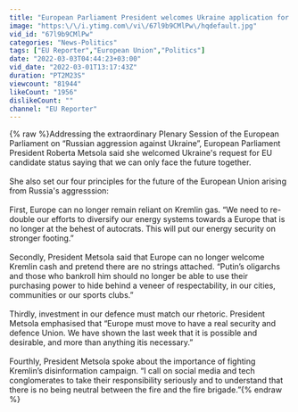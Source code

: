 ```yaml
---
title: "European Parliament President welcomes Ukraine application for EU candidate status"
image: "https:\/\/i.ytimg.com\/vi\/67l9b9CMlPw\/hqdefault.jpg"
vid_id: "67l9b9CMlPw"
categories: "News-Politics"
tags: ["EU Reporter","European Union","Politics"]
date: "2022-03-03T04:44:23+03:00"
vid_date: "2022-03-01T13:17:43Z"
duration: "PT2M23S"
viewcount: "81944"
likeCount: "1956"
dislikeCount: ""
channel: "EU Reporter"
---
```

{% raw %}Addressing the extraordinary Plenary Session of the European Parliament on “Russian aggression against Ukraine”, European Parliament President Roberta Metsola said she welcomed Ukraine's request for EU candidate status saying that we can only face the future together. <br /><br />She also set our four principles for the future of the European Union arising from Russia's aggresssion:<br /><br />First, Europe can no longer remain reliant on Kremlin gas. “We need to re-double our efforts to diversify our energy systems towards a Europe that is no longer at the behest of autocrats. This will put our energy security on stronger footing.”<br /><br />Secondly, President Metsola said that Europe can no longer welcome Kremlin cash and pretend there are no strings attached. “Putin’s oligarchs and those who bankroll him should no longer be able to use their purchasing power to hide behind a veneer of respectability, in our cities, communities or our sports clubs.”<br /><br />Thirdly, investment in our defence must match our rhetoric. President Metsola emphasised that “Europe must move to have a real security and defence Union. We have shown the last week that it is possible and desirable, and more than anything itis necessary.”<br /><br />Fourthly, President Metsola spoke about the importance of fighting Kremlin’s disinformation campaign. “I call on social media and tech conglomerates to take their responsibility seriously and to understand that there is no being neutral between the fire and the fire brigade.”{% endraw %}
